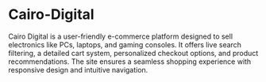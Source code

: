 # Cairo-Digital
Cairo Digital is a user-friendly e-commerce platform designed to sell electronics like PCs, laptops, and gaming consoles. It offers live search filtering, a detailed cart system, personalized checkout options, and product recommendations. The site ensures a seamless shopping experience with responsive design and intuitive navigation.
